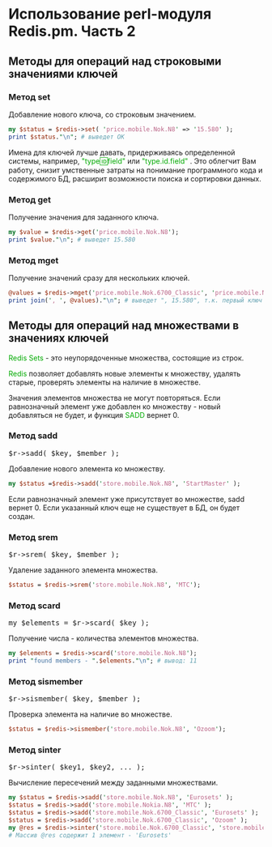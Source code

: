 ﻿# Использование perl-модуля Redis.pm. Часть 2

## Методы для операций над строковыми значениями ключей

### Метод set

Добавление нового ключа, со строковым значением.

```perl
my $status = $redis->set( 'price.mobile.Nok.N8' => '15.580' );
print $status."\n"; # выведет OK
```

Имена для ключей лучше давать, придерживаясь определенной системы, например, <font color="#00aa00">"type:id:field"</font> или <font color="#00aa00">"type.id.field"</font> . Это облегчит Вам работу, снизит умственные затраты на понимание программного кода и содержимого БД, расширит возможности поиска и сортировки данных.

### Метод get

Получение значения для заданного ключа.

```perl
my $value = $redis->get('price.mobile.Nok.N8');
print $value."\n"; # выведет 15.580
```

### Метод mget

Получение значений сразу для нескольких ключей.

```perl
@values = $redis->mget('price.mobile.Nok.6700_Classic', 'price.mobile.Nok.N8');
print join(', ', @values)."\n"; # выведет ", 15.580", т.к. первый ключ в базе отсутствует
```

## Методы для операций над множествами в значениях ключей

<font color="#00aa00">Redis Sets</font> - это неупорядоченные множества, состоящие из строк.

<font color="#00aa00">Redis</font> позволяет добавлять новые элементы к множеству, удалять старые, проверять элементы на наличие в множестве.

Значения элементов множества не могут повторяться. Если равнозначный элемент уже добавлен ко множеству - новый добавляться не будет, и функция <font color="#00aa00">SADD</font> вернет 0.

### Метод sadd

<pre>$r-&gt;sadd( $key, $member );</pre>

Добавление нового элемента ко множеству.

```perl
my $status =$redis->sadd('store.mobile.Nok.N8', 'StartMaster' );
```

Если равнозначный элемент уже присутствует во множестве, sadd вернет 0. Если указанный ключ еще не существует в БД, он будет создан.

### Метод srem

<pre>$r-&gt;srem( $key, $member );</pre>

Удаление заданного элемента множества.

```perl
$status = $redis->srem('store.mobile.Nok.N8', 'MTC');
```

### Метод scard

<pre>my $elements = $r-&gt;scard( $key );</pre>

Получение числа - количества элементов множества.

```perl
my $elements = $redis->scard('store.mobile.Nok.N8');
print "found members - ".$elements."\n"; # вывод: 11
```

### Метод sismember

<pre>$r-&gt;sismember( $key, $member );</pre>

Проверка элемента на наличие во множестве.

```perl
$status = $redis->sismember('store.mobile.Nok.N8', 'Ozoom');
```

### Метод sinter

<pre>$r-&gt;sinter( $key1, $key2, ... );</pre>

Вычисление пересечений между заданными множествами.

```perl
my $status = $redis->sadd('store.mobile.Nok.N8', 'Eurosets' );
$status = $redis->sadd('store.mobile.Nokia.N8', 'MTC' );
$status = $redis->sadd('store.mobile.Nok.6700_Classic', 'Eurosets' );
$status = $redis->sadd('store.mobile.Nok.6700_Classic', 'Ozoom' );
my @res = $redis->sinter('store.mobile.Nok.6700_Classic', 'store.mobile.Nok.N8');
# Массив @res содержит 1 элемент - 'Eurosets'
```
